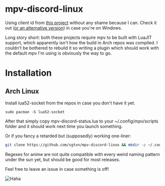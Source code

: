 # mpv-discord-linux
Using client id from [this project](https://github.com/noaione/mpv-discordRPC) without any shame because I can. Check it out ([or an alternative version](https://github.com/cniw/mpv-discordRPC)) in case you're on Windows.  

Long story short: both these projects require mpv to be built with LuaJIT support, which apparently isn't how the build in Arch repos was compiled. I couldn't be bothered to rebuild it so writing a plugin which should work with the default mpv I'm using is obviously the way to go.

# Installation

## Arch Linux
Install lua52-socket from the repos in case you don't have it yet.
```
sudo pacman -S lua52-socket
```

After that simply copy mpv-discord-status.lua to your ~/.config/mpv/scripts folder and it should work next time you launch something. 

Or if you fancy a retarded but (supposedly) working one-liner:
```bash
git clone https://github.com/sgtxn/mpv-discord-linux && mkdir -p ~/.config/mpv/scripts && cp mpv-discord-linux/mpv-discord-linux.lua ~/.config/mpv/scripts/ && rm -rf mpv-discord-linux
```

Regexes for anime are not quite compatible with every weird naming pattern under the sun yet, but should be good for most releases.  

Feel free to leave an issue in case something is off!

![Haha](https://blog.codinghorror.com/content/images/uploads/2007/03/6a0120a85dcdae970b0128776ff992970c-pi.png)
